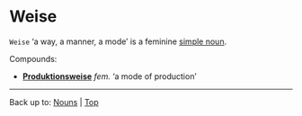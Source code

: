 # Weise

`Weise` ‘a way, a manner, a mode’ is a feminine [simple noun](../../simpleNouns.md).

Compounds:
- **[Produktionsweise](../../p/pr/Produktionsweise.md)** *fem.* ‘a mode of production’

----

Back up to: [Nouns](../../index.md) | [Top](../../../index.md)

